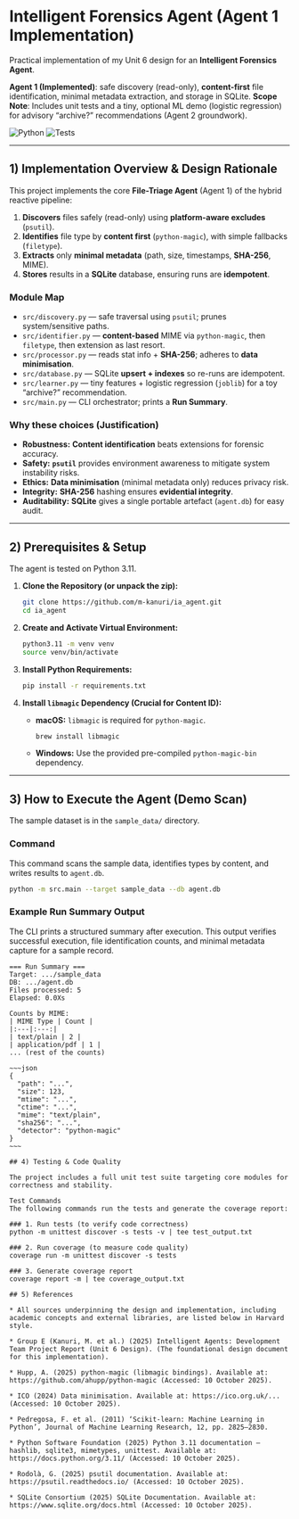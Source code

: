 # Intelligent Forensics Agent (Agent 1 Implementation)

Practical implementation of my Unit 6 design for an **Intelligent Forensics Agent**.

**Agent 1 (Implemented)**: safe discovery (read-only), **content-first** file identification, minimal metadata extraction, and storage in SQLite.
**Scope Note**: Includes unit tests and a tiny, optional ML demo (logistic regression) for advisory “archive?” recommendations (Agent 2 groundwork).

![Python](https://img.shields.io/badge/python-3.11-blue)
![Tests](https://img.shields.io/badge/tests-unittest%20%7C%20coverage-green)

---

## 1) Implementation Overview & Design Rationale

This project implements the core **File-Triage Agent** (Agent 1) of the hybrid reactive pipeline:

1.  **Discovers** files safely (read-only) using **platform-aware excludes** (`psutil`).
2.  **Identifies** file type by **content first** (`python-magic`), with simple fallbacks (`filetype`).
3.  **Extracts** only **minimal metadata** (path, size, timestamps, **SHA-256**, MIME).
4.  **Stores** results in a **SQLite** database, ensuring runs are **idempotent**.

### Module Map

* `src/discovery.py` — safe traversal using `psutil`; prunes system/sensitive paths.
* `src/identifier.py` — **content-based** MIME via `python-magic`, then `filetype`, then extension as last resort.
* `src/processor.py` — reads stat info + **SHA-256**; adheres to **data minimisation**.
* `src/database.py` — SQLite **upsert + indexes** so re-runs are idempotent.
* `src/learner.py` — tiny features + logistic regression (`joblib`) for a toy “archive?” recommendation.
* `src/main.py` — CLI orchestrator; prints a **Run Summary**.

### Why these choices (Justification)

* **Robustness:** **Content identification** beats extensions for forensic accuracy.
* **Safety:** **`psutil`** provides environment awareness to mitigate system instability risks.
* **Ethics:** **Data minimisation** (minimal metadata only) reduces privacy risk.
* **Integrity:** **SHA-256** hashing ensures **evidential integrity**.
* **Auditability:** **SQLite** gives a single portable artefact (`agent.db`) for easy audit.

---

## 2) Prerequisites & Setup

The agent is tested on Python 3.11.

1.  **Clone the Repository (or unpack the zip):**
    ```bash
    git clone https://github.com/m-kanuri/ia_agent.git
    cd ia_agent
    ```

2.  **Create and Activate Virtual Environment:**
    ```bash
    python3.11 -m venv venv
    source venv/bin/activate
    ```

3.  **Install Python Requirements:**
    ```bash
    pip install -r requirements.txt
    ```

4.  **Install `libmagic` Dependency (Crucial for Content ID):**
    * **macOS:** `libmagic` is required for `python-magic`.
        ```bash
        brew install libmagic
        ```
    * **Windows:** Use the provided pre-compiled `python-magic-bin` dependency.

---

## 3) How to Execute the Agent (Demo Scan)

The sample dataset is in the `sample_data/` directory.

### Command

This command scans the sample data, identifies types by content, and writes results to `agent.db`.

```bash
python -m src.main --target sample_data --db agent.db
```
### Example Run Summary Output

The CLI prints a structured summary after execution. This output verifies successful execution, file identification counts, and minimal metadata capture for a sample record.

```text
=== Run Summary ===
Target: .../sample_data
DB: .../agent.db
Files processed: 5
Elapsed: 0.0Xs

Counts by MIME:
| MIME Type | Count |
|:---|:---:|
| text/plain | 2 |
| application/pdf | 1 |
... (rest of the counts)

~~~json
{
  "path": "...",
  "size": 123,
  "mtime": "...",
  "ctime": "...",
  "mime": "text/plain",
  "sha256": "...",
  "detector": "python-magic"
}
~~~

## 4) Testing & Code Quality

The project includes a full unit test suite targeting core modules for correctness and stability.

Test Commands
The following commands run the tests and generate the coverage report:

### 1. Run tests (to verify code correctness)
python -m unittest discover -s tests -v | tee test_output.txt

### 2. Run coverage (to measure code quality)
coverage run -m unittest discover -s tests

### 3. Generate coverage report
coverage report -m | tee coverage_output.txt

## 5) References

* All sources underpinning the design and implementation, including academic concepts and external libraries, are listed below in Harvard style.

* Group E (Kanuri, M. et al.) (2025) Intelligent Agents: Development Team Project Report (Unit 6 Design). (The foundational design document for this implementation).

* Hupp, A. (2025) python-magic (libmagic bindings). Available at: https://github.com/ahupp/python-magic (Accessed: 10 October 2025).

* ICO (2024) Data minimisation. Available at: https://ico.org.uk/... (Accessed: 10 October 2025).

* Pedregosa, F. et al. (2011) ‘Scikit-learn: Machine Learning in Python’, Journal of Machine Learning Research, 12, pp. 2825–2830.

* Python Software Foundation (2025) Python 3.11 documentation — hashlib, sqlite3, mimetypes, unittest. Available at: https://docs.python.org/3.11/ (Accessed: 10 October 2025).

* Rodolà, G. (2025) psutil documentation. Available at: https://psutil.readthedocs.io/ (Accessed: 10 October 2025).

* SQLite Consortium (2025) SQLite Documentation. Available at: https://www.sqlite.org/docs.html (Accessed: 10 October 2025).
